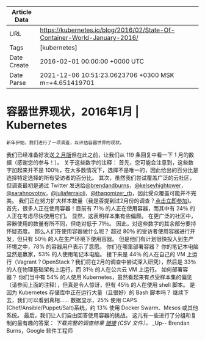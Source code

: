 |             Article Data             ||
| ----------------- | ----------------- |
| URL               | https://kubernetes.io/blog/2016/02/State-Of-Container-World-January-2016/        |
| Tags              | [kubernetes]       |
| Date Create       | 2016-02-01 00:00:00 &#43;0000 UTC |
| Date Parse        | 2021-12-06 10:51:23.0623706 &#43;0300 MSK m=&#43;4.651419701  |

#  容器世界现状，2016年1月  | Kubernetes

	
	
	
	
	新年伊始，我们进行了一项调查，以评估容器世界的现状。
我们已经准备好发送[ 2 月版](https://docs.google.com/forms/d/13yxxBqb5igUhwrrnDExLzZPjREiCnSs-AH-y4SSZ-5c/viewform)但在此之前，让我们从 119 条回复中看一下 1 月的数据（感谢您的参与！）。
关于这些数字的注释：
首先，您可能会注意到，这些数字加起来并不是 100％，在大多数情况下，选择不是唯一的，因此给出的百分比是选择特定选择的所有受访者的百分比。
其次，虽然我们尝试覆盖广泛的云社区，但调查最初是通过 Twitter 发送给[@brendandburns](https://twitter.com/brendandburns)，[@kelseyhightower](https://twitter.com/kelseyhightower)，[@sarahnovotny](https://twitter.com/sarahnovotny)，[@juliaferraioli](https://twitter.com/juliaferraioli)，[@thagomizer_rb](https://twitter.com/thagomizer_rb)，因此受众覆盖可能并不完美。
我们正在努力扩大样本数量（我是否提到过2月份的调查？[点击立即参加](https://docs.google.com/forms/d/13yxxBqb5igUhwrrnDExLzZPjREiCnSs-AH-y4SSZ-5c/viewform))。
首先，很多人正在使用容器！目前有 71％ 的人正在使用容器，而其中有 24％ 的人正在考虑尽快使用它们。
显然，这表明样本集有些偏颇。
在更广泛的社区中，容器使用的数量有所不同，但绝对低于 71％。
因此，对这些数字的其余部分要持怀疑态度。
那么人们在使用容器做什么呢？
超过 80％ 的受访者使用容器进行开发，但只有 50％ 的人在生产环境下使用容器。
但是他们有计划很快投入到生产环境之中，78% 的容器用户表示了意愿。
你们在哪里部署容器？
你的笔记本电脑显然是赢家，53% 的人使用笔记本电脑。
接下来是 44％ 的人在自己的 VM 上运行（Vagrant？OpenStack？我们将在2月的调查中尝试深入研究），然后是 33％ 的人在物理基础架构上运行，而 31％ 的人在公共云 VM 上运行。
如何部署容器？
你们当中有 54% 的人使用 Kubernetes，虽然看起来有点受样本集的偏见（请参阅上面的注释），但真是令人惊讶，但有 45％ 的人在使用 shell 脚本。
是因为 Kubernetes 存储库中正在运行大量（且很好）的 Bash 脚本吗？
继续下去，我们可以看到真相……
数据显示，25% 使用 CAPS (Chef/Ansible/Puppet/Salt)系统，约 13% 使用 Docker Swarm、Mesos 或其他系统。
最后，我们让人们自由回答使用容器的挑战。
这儿有一些进行了分组和复制的最有趣的答案：
*下载完整的调查结果 [链接](https://docs.google.com/spreadsheets/d/18wZe7wEDvRuT78CEifs13maXoSGem_hJvbOSmsuJtkA/pub?gid=530616014&amp;single=true&amp;output=csv) (CSV 文件）。*
_Up-- Brendan Burns，Google 软件工程师


	

	


